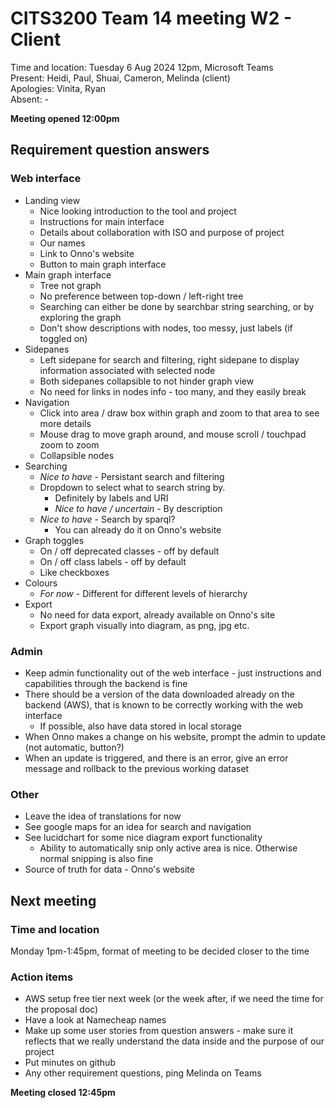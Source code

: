# CITS3200 Team 14 meeting W2 - Client

Time and location: Tuesday 6 Aug 2024 12pm, Microsoft Teams\
Present: Heidi, Paul, Shuai, Cameron, Melinda (client)\
Apologies: Vinita, Ryan\
Absent: -

**Meeting opened 12:00pm**

## Requirement question answers

### Web interface

-   Landing view
    -   Nice looking introduction to the tool and project
    -   Instructions for main interface
    -   Details about collaboration with ISO and purpose of project
    -   Our names
    -   Link to Onno's website
    -   Button to main graph interface
-   Main graph interface
    -   Tree not graph
    -   No preference between top-down / left-right tree
    -   Searching can either be done by searchbar string searching, or by exploring the graph
    -   Don't show descriptions with nodes, too messy, just labels (if toggled on)
-   Sidepanes
    -   Left sidepane for search and filtering, right sidepane to display information associated with selected node
    -   Both sidepanes collapsible to not hinder graph view
    -   No need for links in nodes info - too many, and they easily break
-   Navigation
    -   Click into area / draw box within graph and zoom to that area to see more details
    -   Mouse drag to move graph around, and mouse scroll / touchpad zoom to zoom
    -   Collapsible nodes
-   Searching
    -   _Nice to have_ - Persistant search and filtering
    -   Dropdown to select what to search string by.
        -   Definitely by labels and URI
        -   _Nice to have / uncertain_ - By description
    -   _Nice to have_ - Search by sparql?
        -   You can already do it on Onno's website
-   Graph toggles
    -   On / off deprecated classes - off by default
    -   On / off class labels - off by default
    -   Like checkboxes
-   Colours
    -   _For now_ - Different for different levels of hierarchy
-   Export
    -   No need for data export, already available on Onno's site
    -   Export graph visually into diagram, as png, jpg etc.

### Admin

-   Keep admin functionality out of the web interface - just instructions and capabilities through the backend is fine
-   There should be a version of the data downloaded already on the backend (AWS), that is known to be correctly working with the web interface
    -   If possible, also have data stored in local storage
-   When Onno makes a change on his website, prompt the admin to update (not automatic, button?)
-   When an update is triggered, and there is an error, give an error message and rollback to the previous working dataset

### Other

-   Leave the idea of translations for now
-   See google maps for an idea for search and navigation
-   See lucidchart for some nice diagram export functionality
    -   Ability to automatically snip only active area is nice. Otherwise normal snipping is also fine
-   Source of truth for data - Onno's website

## Next meeting

### Time and location

Monday 1pm-1:45pm, format of meeting to be decided closer to the time

### Action items

-   AWS setup free tier next week (or the week after, if we need the time for the proposal doc)
-   Have a look at Namecheap names
-   Make up some user stories from question answers - make sure it reflects that we really understand the data inside and the purpose of our project
-   Put minutes on github
-   Any other requirement questions, ping Melinda on Teams

**Meeting closed 12:45pm**

